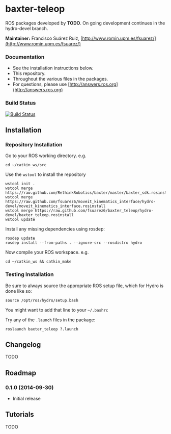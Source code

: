 baxter-teleop 
=============

ROS packages developed by **TODO**. On going development continues in the hydro-devel branch.

**Maintainer:** Francisco Suárez Ruiz, [http://www.romin.upm.es/fsuarez/](http://www.romin.upm.es/fsuarez/)

### Documentation

  * See the installation instructions below.
  * This repository.
  * Throughout the various files in the packages.
  * For questions, please use [http://answers.ros.org](http://answers.ros.org)

### Build Status

[![Build Status](https://travis-ci.org/fsuarez6/baxter_teleop.svg?branch=hydro-devel)](https://travis-ci.org/fsuarez6/baxter_teleop)


## Installation

### Repository Installation

Go to your ROS working directory. e.g.
```
cd ~/catkin_ws/src
``` 
Use the `wstool` to install the repository
```
wstool init .
wstool merge https://raw.github.com/RethinkRobotics/baxter/master/baxter_sdk.rosinstall
wstool merge https://raw.github.com/fsuarez6/moveit_kinematics_interface/hydro-devel/moveit_kinematics_interface.rosinstall
wstool merge https://raw.github.com/fsuarez6/baxter_teleop/hydro-devel/baxter_teleop.rosinstall
wstool update
``` 
Install any missing dependencies using rosdep:
```
rosdep update
rosdep install --from-paths . --ignore-src --rosdistro hydro
``` 
Now compile your ROS workspace. e.g.
```
cd ~/catkin_ws && catkin_make
``` 

### Testing Installation

Be sure to always source the appropriate ROS setup file, which for Hydro is done like so:
```
source /opt/ros/hydro/setup.bash
``` 
You might want to add that line to your `~/.bashrc`

Try any of the `.launch` files in the package:
```
roslaunch baxter_teleop ?.launch
``` 

## Changelog
TODO

## Roadmap

### 0.1.0 (2014-09-30)
* Initial release

## Tutorials
TODO

